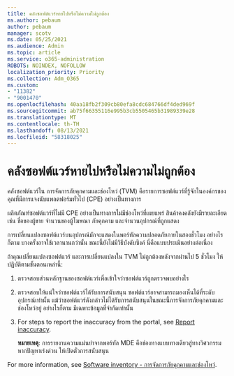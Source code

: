 ```yaml
---
title: คลังซอฟต์แวร์หายไปหรือไม่ความไม่ถูกต้อง
ms.author: pebaum
author: pebaum
manager: scotv
ms.date: 05/25/2021
ms.audience: Admin
ms.topic: article
ms.service: o365-administration
ROBOTS: NOINDEX, NOFOLLOW
localization_priority: Priority
ms.collection: Adm_O365
ms.custom:
- "11382"
- "9001470"
ms.openlocfilehash: 40aa18fb2f309cb80efa8cdc684766df4ded969f
ms.sourcegitcommit: ab75f66355116e995b3cb5505465b31989339e28
ms.translationtype: MT
ms.contentlocale: th-TH
ms.lasthandoff: 08/13/2021
ms.locfileid: "58318025"
---
```

# <a name="software-inventory-is-missing-or-inaccurate"></a>คลังซอฟต์แวร์หายไปหรือไม่ความไม่ถูกต้อง

คลังซอฟต์แวร์ใน การจัดการภัยคุกคามและช่องโหว่ (TVM) คือรายการซอฟต์แวร์ที่รู้จักในองค์กรของคุณที่มีการแจงนับแพลตฟอร์มทั่วไป (CPE) อย่างเป็นทางการ

ผลิตภัณฑ์ซอฟต์แวร์ที่ไม่มี CPE อย่างเป็นทางการไม่มีช่องโหว่ที่เผยแพร่ สินค้าคงคลังยังมีรายละเอียด เช่น ชื่อของผู้ขาย จํานวนของผู้โฆษณา ภัยคุกคาม และจํานวนอุปกรณ์ที่ถูกแสดง

การเปลี่ยนแปลงซอฟต์แวร์บนอุปกรณ์มักจะแสดงในพอร์ทัลความปลอดภัยภายในสองชั่วโมง อย่างไรก็ตาม บางครั้งอาจใช้เวลานานกว่านั้น ขณะนี้ยังไม่มีวิธีบังคับซิงค์ นี่คือแบบประเมินอย่างต่อเนื่อง

ถ้าคุณเปลี่ยนแปลงซอฟต์แวร์ และการเปลี่ยนแปลงใน TVM ไม่ถูกต้องหลังจากผ่านไป 5 ชั่วโมง ให้ปฏิบัติตามขั้นตอนเหล่านี้:

1. ตรวจสอบส่วนหลักฐานของซอฟต์แวร์เพื่อเข้าใจว่าซอฟต์แวร์ถูกตรวจพบอย่างไร
1. ตรวจสอบให้แน่ใจว่าซอฟต์แวร์ได้รับการสนับสนุน ซอฟต์แวร์อาจสามารถมองเห็นได้ที่ระดับอุปกรณ์เท่านั้น แม้ว่าซอฟต์แวร์ดังกล่าวไม่ได้รับการสนับสนุนในขณะนี้การจัดการภัยคุกคามและช่องโหว่อยู่ อย่างไรก็ตาม มีเฉพาะข้อมูลที่จํากัดเท่านั้น
1. For steps to report the inaccuracy from the portal, see [Report inaccuracy](https://docs.microsoft.com/microsoft-365/security/defender-endpoint/tvm-software-inventory?view=o365-worldwide#report-inaccuracy).
   
    **หมายเหตุ**: การรายงานความแม่นยําจากพอร์ทัล MDE คือช่องทางแบบทางเดียวสู่ทางวิศวกรรม หากปัญหาเร่งด่วน ให้เปิดตั๋วการสนับสนุน

For more information, see [Software inventory - การจัดการภัยคุกคามและช่องโหว่](https://docs.microsoft.com/microsoft-365/security/defender-endpoint/tvm-software-inventory).